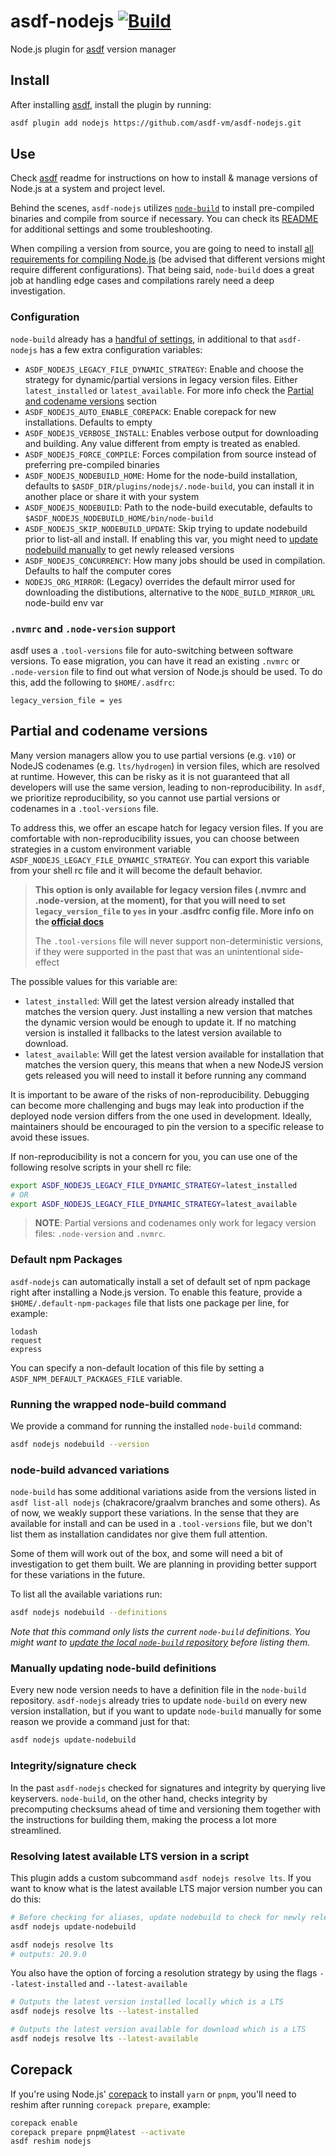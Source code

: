 # asdf-nodejs [![Build](https://github.com/asdf-vm/asdf-nodejs/actions/workflows/workflow.yml/badge.svg)](https://github.com/asdf-vm/asdf-nodejs/actions/workflows/workflow.yml)

Node.js plugin for [asdf](https://github.com/asdf-vm/asdf) version manager

## Install

After installing [asdf](https://github.com/asdf-vm/asdf), install the plugin by running:

```bash
asdf plugin add nodejs https://github.com/asdf-vm/asdf-nodejs.git
```

## Use

Check [asdf](https://github.com/asdf-vm/asdf) readme for instructions on how to install & manage versions of Node.js at a system and project level.

Behind the scenes, `asdf-nodejs` utilizes [`node-build`](https://github.com/nodenv/node-build) to install pre-compiled binaries and compile from source if necessary. You can check its [README](https://github.com/nodenv/node-build/blob/master/README.md) for additional settings and some troubleshooting.

When compiling a version from source, you are going to need to install [all requirements for compiling Node.js](https://github.com/nodejs/node/blob/master/BUILDING.md#building-nodejs-on-supported-platforms) (be advised that different versions might require different configurations). That being said, `node-build` does a great job at handling edge cases and compilations rarely need a deep investigation.

### Configuration

`node-build` already has a [handful of settings](https://github.com/nodenv/node-build#custom-build-configuration), in additional to that `asdf-nodejs` has a few extra configuration variables:

- `ASDF_NODEJS_LEGACY_FILE_DYNAMIC_STRATEGY`: Enable and choose the strategy for
  dynamic/partial versions in legacy version files. Either `latest_installed` or
  `latest_available`. For more info check the [Partial and codename versions](#partial-and-codename-versions) section
- `ASDF_NODEJS_AUTO_ENABLE_COREPACK`: Enable corepack for new installations. Defaults to empty
- `ASDF_NODEJS_VERBOSE_INSTALL`: Enables verbose output for downloading and building. Any value different from empty is treated as enabled.
- `ASDF_NODEJS_FORCE_COMPILE`: Forces compilation from source instead of preferring pre-compiled binaries
- `ASDF_NODEJS_NODEBUILD_HOME`: Home for the node-build installation, defaults to `$ASDF_DIR/plugins/nodejs/.node-build`, you can install it in another place or share it with your system
- `ASDF_NODEJS_NODEBUILD`: Path to the node-build executable, defaults to `$ASDF_NODEJS_NODEBUILD_HOME/bin/node-build`
- `ASDF_NODEJS_SKIP_NODEBUILD_UPDATE`: Skip trying to update nodebuild prior to
  list-all and install. If enabling this var, you might need to [update nodebuild manually](#manually-updating-node-build-definitions)
  to get newly released versions
- `ASDF_NODEJS_CONCURRENCY`: How many jobs should be used in compilation. Defaults to half the computer cores
- `NODEJS_ORG_MIRROR`: (Legacy) overrides the default mirror used for downloading the distibutions, alternative to the `NODE_BUILD_MIRROR_URL` node-build env var

### `.nvmrc` and `.node-version` support

asdf uses a `.tool-versions` file for auto-switching between software versions. To ease migration, you can have it read an existing `.nvmrc` or `.node-version` file to find out what version of Node.js should be used. To do this, add the following to `$HOME/.asdfrc`:

```
legacy_version_file = yes
```

## Partial and codename versions

Many version managers allow you to use partial versions (e.g. `v10`) or NodeJS
codenames (e.g. `lts/hydrogen`) in version files, which are resolved at runtime.
However, this can be risky as it is not guaranteed that all developers will use
the same version, leading to non-reproducibility. In `asdf`, we prioritize
reproducibility, so you cannot use partial versions or codenames in a
`.tool-versions` file.

To address this, we offer an escape hatch for legacy version files. If you are
comfortable with non-reproducibility issues, you can choose between strategies
in a custom environment variable `ASDF_NODEJS_LEGACY_FILE_DYNAMIC_STRATEGY`. You
can export this variable from your shell rc file and it will become the default
behavior.

> **This option is only available for legacy version files (.nvmrc and
> .node-version, at the moment), for that you will need to set
> `legacy_version_file` to `yes` in your .asdfrc config file. More info on the
> [official docs](https://asdf-vm.com/manage/configuration.html#legacy-version-file)**
>
> The `.tool-versions` file will never support non-deterministic versions, if
> they were supported in the past that was an unintentional side-effect

The possible values for this variable are:

- `latest_installed`: Will get the latest version already installed that matches
  the version query. Just installing a new version that matches the dynamic
  version would be enough to update it. If no matching version is installed it
  fallbacks to the latest version available to download.
- `latest_available`: Will get the latest version available for installation
  that matches the version query, this means that when a new NodeJS version gets
  released you will need to install it before running any command

It is important to be aware of the risks of non-reproducibility. Debugging can
become more challenging and bugs may leak into production if the deployed node
version differs from the one used in development. Ideally, maintainers should be
encouraged to pin the version to a specific release to avoid these issues.

If non-reproducibility is not a concern for you, you can use one of the
following resolve scripts in your shell rc file:

```bash
export ASDF_NODEJS_LEGACY_FILE_DYNAMIC_STRATEGY=latest_installed
# OR
export ASDF_NODEJS_LEGACY_FILE_DYNAMIC_STRATEGY=latest_available
```

> **NOTE**: Partial versions and codenames only work for legacy version files: `.node-version` and `.nvmrc`.

### Default npm Packages

`asdf-nodejs` can automatically install a set of default set of npm package right after installing a Node.js version. To enable this feature, provide a `$HOME/.default-npm-packages` file that lists one package per line, for example:

```
lodash
request
express
```

You can specify a non-default location of this file by setting a `ASDF_NPM_DEFAULT_PACKAGES_FILE` variable.

### Running the wrapped node-build command

We provide a command for running the installed `node-build` command:

```bash
asdf nodejs nodebuild --version
```

### node-build advanced variations

`node-build` has some additional variations aside from the versions listed in `asdf list-all nodejs` (chakracore/graalvm branches and some others). As of now, we weakly support these variations. In the sense that they are available for install and can be used in a `.tool-versions` file, but we don't list them as installation candidates nor give them full attention.

Some of them will work out of the box, and some will need a bit of investigation to get them built. We are planning in providing better support for these variations in the future.

To list all the available variations run:

```bash
asdf nodejs nodebuild --definitions
```

_Note that this command only lists the current `node-build` definitions. You might want to [update the local `node-build` repository](#updating-node-build-definitions) before listing them._

### Manually updating node-build definitions

Every new node version needs to have a definition file in the `node-build` repository. `asdf-nodejs` already tries to update `node-build` on every new version installation, but if you want to update `node-build` manually for some reason we provide a command just for that:

```bash
asdf nodejs update-nodebuild
```

### Integrity/signature check

In the past `asdf-nodejs` checked for signatures and integrity by querying live keyservers. `node-build`, on the other hand, checks integrity by precomputing checksums ahead of time and versioning them together with the instructions for building them, making the process a lot more streamlined.

### Resolving latest available LTS version in a script

This plugin adds a custom subcommand `asdf nodejs resolve lts`. If you want to know what is the latest available LTS major version number you can do this:
```sh
# Before checking for aliases, update nodebuild to check for newly releasead versions
asdf nodejs update-nodebuild

asdf nodejs resolve lts
# outputs: 20.9.0
```
You also have the option of forcing a resolution strategy by using the flags `--latest-installed` and `--latest-available`
```bash
# Outputs the latest version installed locally which is a LTS
asdf nodejs resolve lts --latest-installed

# Outputs the latest version available for download which is a LTS
asdf nodejs resolve lts --latest-available
```

## Corepack

If you're using Node.js' [corepack](https://nodejs.org/api/corepack.html) to install `yarn` or `pnpm`, you'll need to reshim after running `corepack prepare`, example:

```bash
corepack enable
corepack prepare pnpm@latest --activate
asdf reshim nodejs
```
